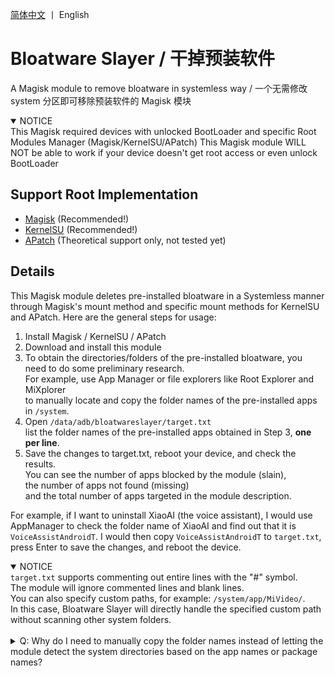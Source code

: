 [简体中文](README.md) 丨 English <br>

# Bloatware Slayer / 干掉预装软件

A Magisk module to remove bloatware in systemless way
/ 一个无需修改 system 分区即可移除预装软件的 Magisk 模块

<details open>
<summary>NOTICE</summary>
This Magisk required devices with unlocked BootLoader and specific Root Modules Manager (Magisk/KernelSU/APatch)
This Magisk module WILL NOT be able to work if your device doesn't get root access or even unlock BootLoader
</details>

## Support Root Implementation

- [Magisk](https://github.com/topjohnwu/Magisk) (Recommended!)
- [KernelSU](https://github.com/tiann/KernelSU) (Recommended!)
- [APatch](https://github.com/bmax121/APatch) (Theoretical support only, not tested yet)

## Details

This Magisk module deletes pre-installed bloatware in a Systemless manner through Magisk's mount method and specific mount methods for KernelSU and APatch. Here are the general steps for usage:

1. Install Magisk / KernelSU / APatch
2. Download and install this module
3. To obtain the directories/folders of the pre-installed bloatware, you need to do some preliminary research.<br>
For example, use App Manager or file explorers like Root Explorer and MiXplorer<br>
to manually locate and copy the folder names of the pre-installed apps in <code>/system</code>.<br>
4. Open <code>/data/adb/bloatwareslayer/target.txt</code> <br>
list the folder names of the pre-installed apps obtained in Step 3, **one per line**.<br>
5. Save the changes to target.txt, reboot your device, and check the results.<br>
You can see the number of apps blocked by the module (slain),<br>
the number of apps not found (missing)<br>
and the total number of apps targeted in the module description.<br>

For example, if I want to uninstall XiaoAI (the voice assistant), I would use AppManager to check the folder name of XiaoAI and find out that it is <code>VoiceAssistAndroidT</code>. I would then copy <code>VoiceAssistAndroidT</code> to <code>target.txt</code>, press Enter to save the changes, and reboot the device.

<details open>
<summary>NOTICE</summary>
<code>target.txt</code> supports commenting out entire lines with the "#" symbol.<br>
The module will ignore commented lines and blank lines.<br>
You can also specify custom paths, for example: <code>/system/app/MiVideo/</code>.<br>
In this case, Bloatware Slayer will directly handle the specified custom path without scanning other system folders.<br>
</details><br>

<details>
<summary>Q: Why do I need to manually copy the folder names instead of letting the module detect the system directories based on the app names or package names?</summary>

A:Firstly, <b>app names and package names are not reliable</b>.<br>
For most well-organized ROMs, system directories/folders are named in languages other than English is highly impossible.<br>
Moreover, there are many cases where the app name has no relation to its system directory/folder name at all.<br>
<em>For example, there is an app named "System Service", but its directory/folder name is "AdPushService", and its package name is "com.android.adpromote".</em><br>
As for package names, it is very difficult to locate the system directory of an app based on its package name during the post-fs-data stage.<br>By the time the system reaches the service stage or even can see the lockscreen, it is too late to detect the apps.<br>
At this point, the module system has already been mounted, and it is no longer possible to block system apps after this stage.<br><br>
Secondly, although this module operates in a Systemless way (without modifying the system),<br>
<b>you must always know and be certain of what you are doing</b>.<br>
You need to be aware of which system apps you want to block,<br>
<b>rather than blindly copying someone else's list and blaming the Magisk module when something goes wrong</b>.
</details>
